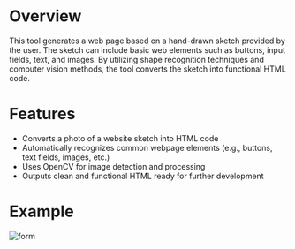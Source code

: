 # Overview
This tool generates a web page based on a hand-drawn sketch provided by the user. The sketch can include basic web elements such as buttons, input fields, text, and images. By utilizing shape recognition techniques and computer vision methods, the tool converts the sketch into functional HTML code.

# Features
- Converts a photo of a website sketch into HTML code
- Automatically recognizes common webpage elements (e.g., buttons, text fields, images, etc.)
- Uses OpenCV for image detection and processing
- Outputs clean and functional HTML ready for further development

# Example
![form](https://github.com/user-attachments/assets/741040df-8499-408c-b639-e95090c5421e)
